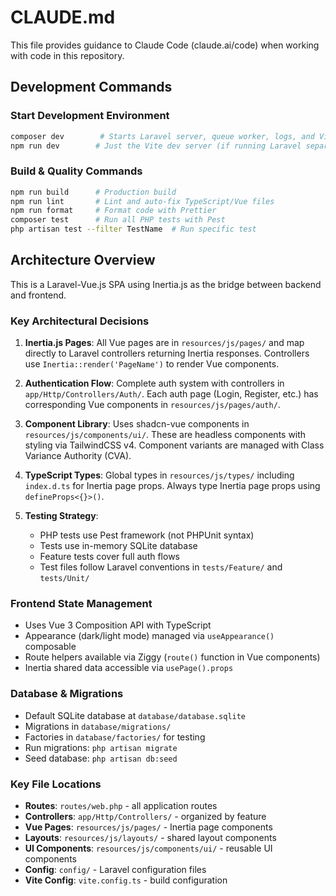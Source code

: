 # CLAUDE.md

This file provides guidance to Claude Code (claude.ai/code) when working with code in this repository.

## Development Commands

### Start Development Environment
```bash
composer dev        # Starts Laravel server, queue worker, logs, and Vite dev server
npm run dev        # Just the Vite dev server (if running Laravel separately)
```

### Build & Quality Commands
```bash
npm run build      # Production build
npm run lint       # Lint and auto-fix TypeScript/Vue files
npm run format     # Format code with Prettier
composer test      # Run all PHP tests with Pest
php artisan test --filter TestName  # Run specific test
```

## Architecture Overview

This is a Laravel-Vue.js SPA using Inertia.js as the bridge between backend and frontend.

### Key Architectural Decisions

1. **Inertia.js Pages**: All Vue pages are in `resources/js/pages/` and map directly to Laravel controllers returning Inertia responses. Controllers use `Inertia::render('PageName')` to render Vue components.

2. **Authentication Flow**: Complete auth system with controllers in `app/Http/Controllers/Auth/`. Each auth page (Login, Register, etc.) has corresponding Vue components in `resources/js/pages/auth/`.

3. **Component Library**: Uses shadcn-vue components in `resources/js/components/ui/`. These are headless components with styling via TailwindCSS v4. Component variants are managed with Class Variance Authority (CVA).

4. **TypeScript Types**: Global types in `resources/js/types/` including `index.d.ts` for Inertia page props. Always type Inertia page props using `defineProps<{}>()`.

5. **Testing Strategy**: 
   - PHP tests use Pest framework (not PHPUnit syntax)
   - Tests use in-memory SQLite database
   - Feature tests cover full auth flows
   - Test files follow Laravel conventions in `tests/Feature/` and `tests/Unit/`

### Frontend State Management

- Uses Vue 3 Composition API with TypeScript
- Appearance (dark/light mode) managed via `useAppearance()` composable
- Route helpers available via Ziggy (`route()` function in Vue components)
- Inertia shared data accessible via `usePage().props`

### Database & Migrations

- Default SQLite database at `database/database.sqlite`
- Migrations in `database/migrations/`
- Factories in `database/factories/` for testing
- Run migrations: `php artisan migrate`
- Seed database: `php artisan db:seed`

### Key File Locations

- **Routes**: `routes/web.php` - all application routes
- **Controllers**: `app/Http/Controllers/` - organized by feature
- **Vue Pages**: `resources/js/pages/` - Inertia page components
- **Layouts**: `resources/js/layouts/` - shared layout components
- **UI Components**: `resources/js/components/ui/` - reusable UI components
- **Config**: `config/` - Laravel configuration files
- **Vite Config**: `vite.config.ts` - build configuration
